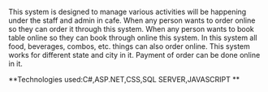 This system is designed to manage various activities will be happening under the staff and admin in cafe. 
When any person wants to order online so they can order it through this system. When any person wants to book table online so they can book 
through online this system. In this system all food, beverages, combos, etc. things can also order online. This system works for different state and city in it. 
Payment of order can be done online in it.

**Technologies used:C#,ASP.NET,CSS,SQL SERVER,JAVASCRIPT **
